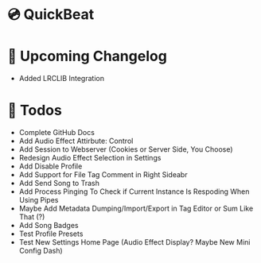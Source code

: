# 💿 QuickBeat
# 💠 Upcoming Changelog
- Added LRCLIB Integration
# 📝 Todos
- Complete GitHub Docs
- Add Audio Effect Attirbute: Control
- Add Session to Webserver (Cookies or Server Side, You Choose)
- Redesign Audio Effect Selection in Settings
- Add Disable Profile
- Add Support for File Tag Comment in Right Sideabr
- Add Send Song to Trash
- Add Process Pinging To Check if Current Instance Is Respoding When Using Pipes
- Maybe Add Metadata Dumping/Import/Export in Tag Editor or Sum Like That (?)
- Add Song Badges
- Test Profile Presets
- Test New Settings Home Page (Audio Effect Display? Maybe New Mini Config Dash)
